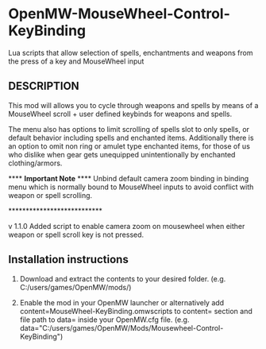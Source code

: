# OpenMW-MouseWheel-Control-KeyBinding
Lua scripts that allow selection of spells, enchantments and weapons from the press of a key and MouseWheel input 


## DESCRIPTION

This mod will allows you to cycle through weapons and spells by means of a MouseWheel scroll + user defined keybinds for weapons and spells.

The menu also has options to limit scrolling of spells slot to only spells, or default behavior including spells and enchanted items. Additionally there is an option to omit non ring or amulet type enchanted items, for those of us who dislike when gear gets unequipped unintentionally by enchanted clothing/armors.

\*\*\*\* **Important Note** \*\*\*\*
Unbind default camera zoom binding in binding menu which is normally bound to MouseWheel inputs to avoid conflict with weapon or spell scrolling.

\*\*\*\*\*\*\*\*\*\*\*\*\*\*\*\*\*\*\*\*\*\*\*\*\*\*\*

v 1.1.0 Added script to enable camera zoom on mousewheel when either weapon or spell scroll key is not pressed. 

## Installation instructions

1. Download and extract the contents to your desired folder. (e.g. C:/users/games/OpenMW/mods/)

2. Enable the mod in your OpenMW launcher or alternatively add content=MouseWheel-KeyBinding.omwscripts to content= section and file path to data= inside your OpenMW.cfg file. (e.g. data="C:/users/games/OpenMW/Mods/Mousewheel-Control-KeyBinding")
